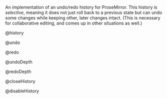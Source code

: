 An implementation of an undo/redo history for ProseMirror. This
history is _selective_, meaning it does not just roll back to a
previous state but can undo some changes while keeping other, later
changes intact. (This is necessary for collaborative editing, and
comes up in other situations as well.)

@history

@undo

@redo

@undoDepth

@redoDepth

@closeHistory

@disableHistory
